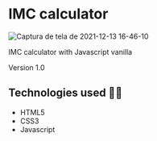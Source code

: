 # IMC calculator
![Captura de tela de 2021-12-13 16-46-10](https://user-images.githubusercontent.com/85270764/145878268-a9b7e95f-1461-4ffd-9339-9b4c40c13da4.png)

IMC calculator with Javascript vanilla

Version 1.0

## Technologies used 👨‍💻
+ HTML5
+ CSS3
+ Javascript
